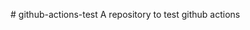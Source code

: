 <!--
---
title: Epic Title For My Website
---
-->
#<!--{:.epic-title}--> github-actions-test
A repository to test github actions
